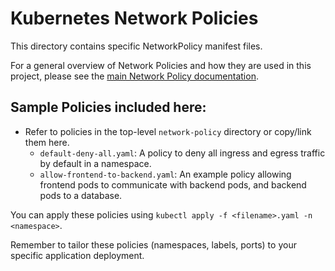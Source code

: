 # Kubernetes Network Policies

This directory contains specific NetworkPolicy manifest files.

For a general overview of Network Policies and how they are used in this project, please see the [main Network Policy documentation](../../network-policy/README.md).

## Sample Policies included here:

*   Refer to policies in the top-level `network-policy` directory or copy/link them here.
    *   `default-deny-all.yaml`: A policy to deny all ingress and egress traffic by default in a namespace.
    *   `allow-frontend-to-backend.yaml`: An example policy allowing frontend pods to communicate with backend pods, and backend pods to a database.

You can apply these policies using `kubectl apply -f <filename>.yaml -n <namespace>`.

Remember to tailor these policies (namespaces, labels, ports) to your specific application deployment.
